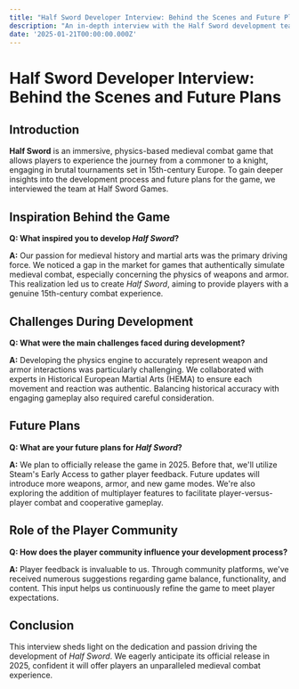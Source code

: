 ```yaml
---
title: "Half Sword Developer Interview: Behind the Scenes and Future Plans"
description: "An in-depth interview with the Half Sword development team, uncovering the stories behind the game's creation and discussing future updates and development directions."
date: '2025-01-21T00:00:00.000Z'
---
```


# Half Sword Developer Interview: Behind the Scenes and Future Plans

## Introduction

**Half Sword** is an immersive, physics-based medieval combat game that allows players to experience the journey from a commoner to a knight, engaging in brutal tournaments set in 15th-century Europe. To gain deeper insights into the development process and future plans for the game, we interviewed the team at Half Sword Games.

## Inspiration Behind the Game

**Q: What inspired you to develop *Half Sword*?**

**A:** Our passion for medieval history and martial arts was the primary driving force. We noticed a gap in the market for games that authentically simulate medieval combat, especially concerning the physics of weapons and armor. This realization led us to create *Half Sword*, aiming to provide players with a genuine 15th-century combat experience.

## Challenges During Development

**Q: What were the main challenges faced during development?**

**A:** Developing the physics engine to accurately represent weapon and armor interactions was particularly challenging. We collaborated with experts in Historical European Martial Arts (HEMA) to ensure each movement and reaction was authentic. Balancing historical accuracy with engaging gameplay also required careful consideration.

## Future Plans

**Q: What are your future plans for *Half Sword*?**

**A:** We plan to officially release the game in 2025. Before that, we'll utilize Steam's Early Access to gather player feedback. Future updates will introduce more weapons, armor, and new game modes. We're also exploring the addition of multiplayer features to facilitate player-versus-player combat and cooperative gameplay.

## Role of the Player Community

**Q: How does the player community influence your development process?**

**A:** Player feedback is invaluable to us. Through community platforms, we've received numerous suggestions regarding game balance, functionality, and content. This input helps us continuously refine the game to meet player expectations.

## Conclusion

This interview sheds light on the dedication and passion driving the development of *Half Sword*. We eagerly anticipate its official release in 2025, confident it will offer players an unparalleled medieval combat experience.


 
